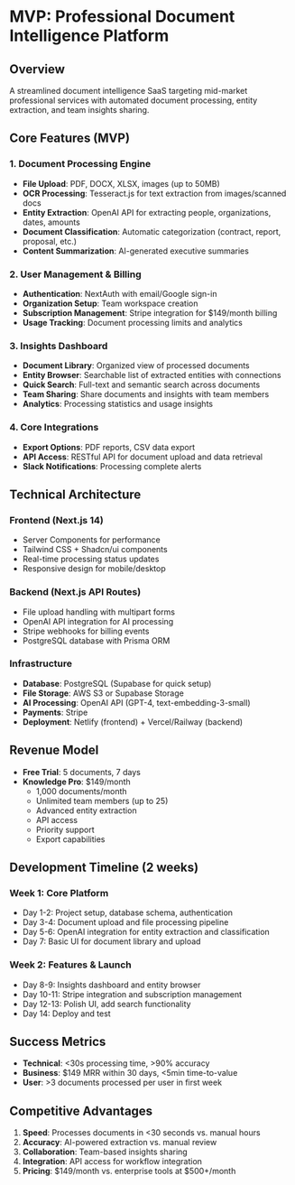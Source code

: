# MVP: Professional Document Intelligence Platform

## Overview
A streamlined document intelligence SaaS targeting mid-market professional services with automated document processing, entity extraction, and team insights sharing.

## Core Features (MVP)

### 1. Document Processing Engine
- **File Upload**: PDF, DOCX, XLSX, images (up to 50MB)
- **OCR Processing**: Tesseract.js for text extraction from images/scanned docs
- **Entity Extraction**: OpenAI API for extracting people, organizations, dates, amounts
- **Document Classification**: Automatic categorization (contract, report, proposal, etc.)
- **Content Summarization**: AI-generated executive summaries

### 2. User Management & Billing
- **Authentication**: NextAuth with email/Google sign-in
- **Organization Setup**: Team workspace creation
- **Subscription Management**: Stripe integration for $149/month billing
- **Usage Tracking**: Document processing limits and analytics

### 3. Insights Dashboard
- **Document Library**: Organized view of processed documents
- **Entity Browser**: Searchable list of extracted entities with connections
- **Quick Search**: Full-text and semantic search across documents
- **Team Sharing**: Share documents and insights with team members
- **Analytics**: Processing statistics and usage insights

### 4. Core Integrations
- **Export Options**: PDF reports, CSV data export
- **API Access**: RESTful API for document upload and data retrieval
- **Slack Notifications**: Processing complete alerts

## Technical Architecture

### Frontend (Next.js 14)
- Server Components for performance
- Tailwind CSS + Shadcn/ui components
- Real-time processing status updates
- Responsive design for mobile/desktop

### Backend (Next.js API Routes)
- File upload handling with multipart forms
- OpenAI API integration for AI processing
- Stripe webhooks for billing events
- PostgreSQL database with Prisma ORM

### Infrastructure
- **Database**: PostgreSQL (Supabase for quick setup)
- **File Storage**: AWS S3 or Supabase Storage
- **AI Processing**: OpenAI API (GPT-4, text-embedding-3-small)
- **Payments**: Stripe
- **Deployment**: Netlify (frontend) + Vercel/Railway (backend)

## Revenue Model
- **Free Trial**: 5 documents, 7 days
- **Knowledge Pro**: $149/month
  - 1,000 documents/month
  - Unlimited team members (up to 25)
  - Advanced entity extraction
  - API access
  - Priority support
  - Export capabilities

## Development Timeline (2 weeks)

### Week 1: Core Platform
- Day 1-2: Project setup, database schema, authentication
- Day 3-4: Document upload and file processing pipeline
- Day 5-6: OpenAI integration for entity extraction and classification
- Day 7: Basic UI for document library and upload

### Week 2: Features & Launch
- Day 8-9: Insights dashboard and entity browser
- Day 10-11: Stripe integration and subscription management
- Day 12-13: Polish UI, add search functionality
- Day 14: Deploy and test

## Success Metrics
- **Technical**: <30s processing time, >90% accuracy
- **Business**: $149 MRR within 30 days, <5min time-to-value
- **User**: >3 documents processed per user in first week

## Competitive Advantages
1. **Speed**: Processes documents in <30 seconds vs. manual hours
2. **Accuracy**: AI-powered extraction vs. manual review
3. **Collaboration**: Team-based insights sharing
4. **Integration**: API access for workflow integration
5. **Pricing**: $149/month vs. enterprise tools at $500+/month